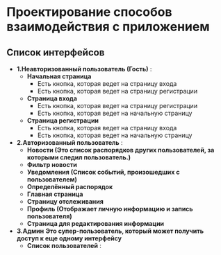 # Проектирование способов взаимодействия с приложением

## Список интерфейсов 

- **1.Неавторизованный пользователь (Гость)** :
    -  **Начальная страница**
        - Есть кнопка, которая ведет на страницу входа
        - Есть кнопка, которая ведет на страницу регистрации
    -  **Страница входа**
        - Есть кнопка, которая ведет на страницу регистрации
        - Есть кнопка, которая ведет на начальную страницу
    -  **Страница регистрации**
        - Есть кнопка, которая ведет на страницу входа
        - Есть кнопка, которая ведет на начальную страницу
- **2.Авторизованный пользователь** :
    -  **Новости (Это список распорядков других пользователей, за которыми следил пользователь.)**
    -  **Фильтр новости**
    -  **Уведомления (Список событий, произошедших с пользователем)**
    -  **Определённый распорядок**
    -  **Главная страница**
    -  **Страницу отслеживания**
    -  **Профиль (Отображает личную информацию и запись пользователя)**
    -  **Страница для редактирования информации**
- **3.Админ**
    **Это супер-пользователь, который может получить доступ к еще одному интерфейсу**
    -  **Список пользователей** :
